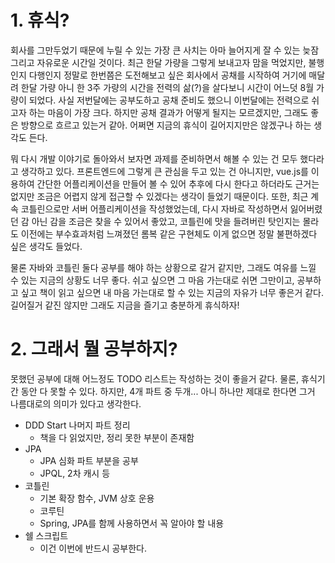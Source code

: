 # 1. 휴식?
회사를 그만두었기 때문에 누릴 수 있는 가장 큰 사치는 아마 늘어지게 잘 수 있는 늦잠 그리고 자유로운 시간일 것이다. 최근 한달 가량을 그렇게 보내고자 맘을 먹었지만, 불행인지 다행인지 정말로 한번쯤은 도전해보고 싶은 회사에서 공채를 시작하여 거기에 매달려 한달 가량 아니 한 3주 가량의 시간을 전력의 삶(?)을 살다보니 시간이 어느덧 8월 가량이 되었다. 사실 저번달에는 공부도하고 공채 준비도 했으니 이번달에는 전력으로 쉬고자 하는 마음이 가장 크다. 하지만 공채 결과가 어떻게 될지는 모르겠지만, 그래도 좋은 방향으로 흐르고 있는거 같아. 어쩌면 지금의 휴식이 길어지지만은 않겠구나 하는 생각도 든다.

뭐 다시 개발 이야기로 돌아와서 보자면 과제를 준비하면서 해볼 수 있는 건 모두 했다라고 생각하고 있다. 
프론트엔드에 그렇게 큰 관심을 두고 있는 건 아니지만, vue.js를 이용하여 간단한 어플리케이션을 만들어 볼 수 있어 추후에 다시 한다고 하더라도 근거는 없지만 조금은 어렵지 않게 접근할 수 있겠다는 생각이 들었기 때문이다.
또한, 최근 계속 코틀린으로만 서버 어플리케이션을 작성했었는데, 다시 자바로 작성하면서 잃어버렸던 감 아닌 감을 조금은 찾을 수 있어서 좋았고, 코틀린에 맛을 들려버린 탓인지는 몰라도 이전에는 부수효과처럼 느껴졌던 롬복 같은 구현체도 이게 없으면 정말 불편하겠다 싶은 생각도 들었다. 

물론 자바와 코틀린 둘다 공부를 해야 하는 상황으로 갈거 같지만, 그래도 여유를 느낄 수 있는 지금의 상황도 너무 좋다. 쉬고 싶으면 그 마음 가는대로 쉬면 그만이고, 공부하고 싶고 책이 읽고 싶으면 내 마음 가는대로 할 수 있는 지금의 자유가 너무 좋은거 같다. 길어질거 같진 않지만 그래도 지금을 즐기고 충분하게 휴식하자!

# 2. 그래서 뭘 공부하지?
못했던 공부에 대해 어느정도 TODO 리스트는 작성하는 것이 좋을거 같다. 물론, 휴식기간 동안 다 못할 수 있다. 하지만, 4개 파트 중 두개... 아니 하나만 제대로 한다면 그거 나름대로의 의미가 있다고 생각한다.

- DDD Start 나머지 파트 정리
  * 책을 다 읽었지만, 정리 못한 부분이 존재함
- JPA
  * JPA 심화 파트 부분을 공부
  * JPQL, 2차 캐시 등
- 코틀린
  * 기본 확장 함수, JVM 상호 운용
  * 코루틴
  * Spring, JPA를 함께 사용하면서 꼭 알아야 할 내용
- 쉘 스크립트
  * 이건 이번에 반드시 공부한다.



